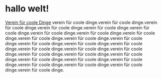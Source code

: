 # hallo welt!
[Verein für coole Dinge](https://vfcd.github.io/)
verein für coole dinge.verein für coole dinge.verein für coole dinge.verein für coole dinge.verein für coole dinge.verein für coole dinge.verein für coole dinge.verein für coole dinge.verein für coole dinge.verein für coole dinge.verein für coole dinge.verein für coole dinge.verein für coole dinge.verein für coole dinge.verein für coole dinge.verein für coole dinge.verein für coole dinge.verein für coole dinge.verein für coole dinge.verein für coole dinge.verein für coole dinge.verein für coole dinge.verein für coole dinge.verein für coole dinge.verein für coole dinge.verein für coole dinge.verein für coole dinge.verein für coole dinge.
